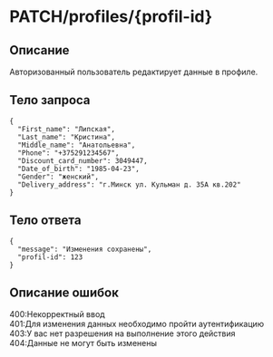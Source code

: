 # PATCH/profiles/{profil-id}
## Описание
Авторизованный пользователь редактирует данные в профиле.

## Тело запроса
```
{
  "First_name": "Липская",
  "Last_name": "Кристина",
  "Middle_name": "Анатольевна",
  "Phone": "+375291234567",
  "Discount_card_number": 3049447,
  "Date_of_birth": "1985-04-23",
  "Gender": "женский",
  "Delivery_address": "г.Минск ул. Кульман д. 35А кв.202"
}
```
## Тело ответа
```
{
  "message": "Изменения сохранены",
  "profil-id": 123
}
```
## Описание ошибок
400:Некорректный ввод<br>
401:Для изменения данных необходимо пройти аутентификацию<br>
403:У вас нет разрешения на выполнение этого действия<br>
404:Данные не могут быть изменены
